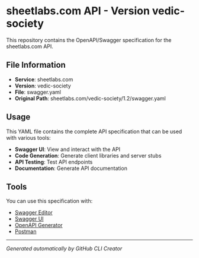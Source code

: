 # sheetlabs.com API - Version vedic-society

This repository contains the OpenAPI/Swagger specification for the sheetlabs.com API.

## File Information

- **Service**: sheetlabs.com
- **Version**: vedic-society
- **File**: swagger.yaml
- **Original Path**: sheetlabs.com/vedic-society/1.2/swagger.yaml

## Usage

This YAML file contains the complete API specification that can be used with various tools:

- **Swagger UI**: View and interact with the API
- **Code Generation**: Generate client libraries and server stubs
- **API Testing**: Test API endpoints
- **Documentation**: Generate API documentation

## Tools

You can use this specification with:

- [Swagger Editor](https://editor.swagger.io/)
- [Swagger UI](https://swagger.io/tools/swagger-ui/)
- [OpenAPI Generator](https://openapi-generator.tech/)
- [Postman](https://www.postman.com/)

---

*Generated automatically by GitHub CLI Creator*
